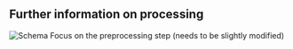 ## Further information on processing

 ![Schema](../assets/Schema_fonctionnel_dcrcc-Page-3.drawio.png)
Focus on the preprocessing step (needs to be slightly modified)
